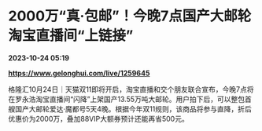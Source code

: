 # 2000万“真·包邮”！今晚7点国产大邮轮淘宝直播间“上链接”

**2023-10-24 05:19**

**https://www.gelonghui.com/live/1259645**

格隆汇10月24日｜天猫双11即将开启，淘宝直播和交个朋友联合宣布，今晚7点将在罗永浩淘宝直播间“闪降”上架国产13.55万吨大邮轮。用户拍下后，可以整包首艘国产大邮轮爱达·魔都号5天4晚。根据今年双11规则，该商品将参与直降，折后优惠价为2000万，叠加88VIP大额券预计还能再省500元。